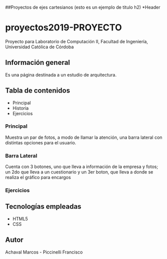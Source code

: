 ##Proyectos de ejes cartesianos 
(esto es un ejemplo de titulo h2)
*Header
# proyectos2019-PROYECTO
Proyecto para Laboratorio de Computación II, Facultad de Ingeniería,
Universidad Católica de Córdoba 

## Información general
Es una página destinada a un estudio de arquitectura.

## Tabla de contenidos
* Principal
* Historia
* Ejercicios

### Principal
Muestra un par de fotos, a modo de llamar la atención, una barra lateral
con distintas opciones para el usuario.

### Barra Lateral
Cuenta con 3 botones, uno que lleva a información de la empresa y fotos; un 2do que lleva
a un cuestionario y un 3er boton, que lleva a donde se realiza el gráfico para encargos

### Ejercicios


## Tecnologías empleadas
* HTML5
* CSS

## Autor
Achaval Marcos - Piccinelli Francisco